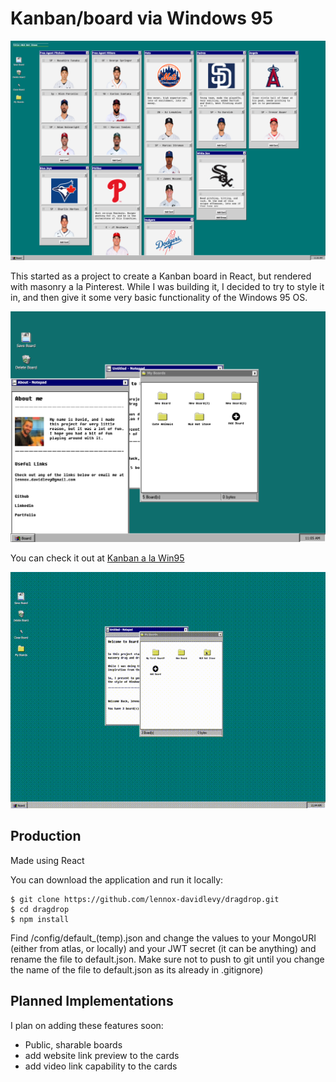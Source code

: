 # Kanban/board via Windows 95

![](hotstove.png)

This started as a project to create a Kanban board in React, but rendered with masonry a la Pinterest. While I was building it, I decided to try to style it in, and then give it some very basic functionality of the Windows 95 OS.

![](desktop.png)

You can check it out at [Kanban a la Win95](https://blooming-dawn-47621.herokuapp.com/)

![](Win95Kanban.gif)

## Production

Made using React

You can download the application and run it locally:

```
$ git clone https://github.com/lennox-davidlevy/dragdrop.git
$ cd dragdrop
$ npm install
```

Find /config/default\_(temp).json and change the values to your MongoURI (either from atlas, or locally) and your JWT secret (it can be anything) and rename the file to default.json. Make sure not to push to git until you change the name of the file to default.json as its already in .gitignore)

## Planned Implementations

I plan on adding these features soon:

- Public, sharable boards
- add website link preview to the cards
- add video link capability to the cards
